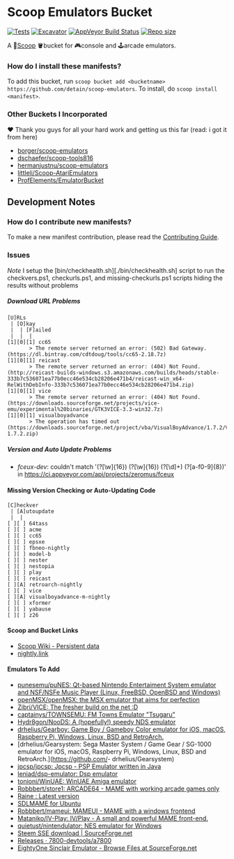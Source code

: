 # Scoop Emulators Bucket

[![Tests](https://github.com/detain/scoop-emulators/actions/workflows/ci.yml/badge.svg)](https://github.com/detain/scoop-emulators/actions/workflows/ci.yml) [![Excavator](https://github.com/detain/scoop-emulators/actions/workflows/excavator.yml/badge.svg)](https://github.com/detain/scoop-emulators/actions/workflows/excavator.yml) [![AppVeyor Build Status](https://img.shields.io/appveyor/ci/detain/scoop-emulators/master.svg?style=flat-square&label=AppVeyor&logo=appveyor)](https://ci.appveyor.com/project/detain/scoop-emulators/branch/master) [![Repo size](https://img.shields.io/github/repo-size/detain/scoop-emulators.svg?style=flat-square)](https://github.com/detain/scoop-emulators)

A 🥄[Scoop](https://scoop.sh) 🪣bucket for 🎮console and 🕹arcade emulators.

### How do I install these manifests?

To add this bucket, run `scoop bucket add <bucketname> https://github.com/detain/scoop-emulators`. To install, do `scoop install <manifest>`.

### Other Buckets I Incorporated

❤ Thank you guys for all your hard work and getting us this far (read: i got it from here)

- [borger/scoop-emulators](https://github.com/borger/scoop-emulators)
- [dschaefer/scoop-tools816](https://github.com/dschaefer/scoop-tools816)
- [hermanjustnu/scoop-emulators](https://github.com/hermanjustnu/scoop-emulators)
- [littleli/Scoop-AtariEmulators](https://github.com/littleli/Scoop-AtariEmulators)
- [ProfElements/EmulatorBucket](https://github.com/ProfElements/EmulatorBucket)

## Development Notes

### How do I contribute new manifests?

To make a new manifest contribution, please read the [Contributing Guide](./CONTRIBUTING.md).

### Issues

_Note_ I setup the [bin/checkhealth.sh][./bin/checkhealth.sh] script to run the checkvers.ps1, checkurls.ps1, and missing-checkurls.ps1 scripts hiding the results without problems

##### Download URL Problems

```
[U]RLs
 | [O]kay
 |  | [F]ailed
 |  |  |
[1][0][1] cc65
       > The remote server returned an error: (502) Bad Gateway. (https://dl.bintray.com/cdtdoug/tools/cc65-2.18.7z)
[1][0][1] reicast
       > The remote server returned an error: (404) Not Found. (http://reicast-builds-windows.s3.amazonaws.com/builds/heads/stable-333b7c536071ea77b0ecc46e534cb28206e471b4/reicast-win_x64-RelWithDebInfo-333b7c536071ea77b0ecc46e534cb28206e471b4.zip)
[1][0][1] vice
       > The remote server returned an error: (404) Not Found. (https://downloads.sourceforge.net/projects/vice-emu/experimental%20binaries/GTK3VICE-3.3-win32.7z)
[1][0][1] visualboyadvance
       > The operation has timed out (https://downloads.sourceforge.net/project/vba/VisualBoyAdvance/1.7.2/VisualBoyAdvance-1.7.2.zip)
```

##### Version and Auto Update Problems

- _fceux-dev_: couldn't match '(?<job32>[\w]{16}) (?<job64>[\w]{16}) (?<build>[\d]+) (?<commit>[a-f0-9]{8})' in <https://ci.appveyor.com/api/projects/zeromus/fceux>

#### Missing Version Checking or Auto-Updating Code

```
[C]heckver
 | [A]utoupdate
 |  |
[ ][ ] 64tass
[ ][ ] acme
[ ][ ] cc65
[ ][ ] epsxe
[ ][ ] fbneo-nightly
[ ][ ] model-b
[ ][ ] nester
[ ][ ] nestopia
[ ][ ] play
[ ][ ] reicast
[ ][A] retroarch-nightly
[ ][ ] vice
[ ][A] visualboyadvance-m-nightly
[ ][ ] xformer
[ ][ ] yabause
[ ][ ] z26
```

#### Scoop and Bucket Links

- [Scoop Wiki - Persistent data](https://github.com/ScoopInstaller/Scoop/wiki/Persistent-data)
- [nightly.link](https://nightly.link/)

#### Emulators To Add

- [punesemu/puNES: Qt-based Nintendo Entertaiment System emulator and NSF/NSFe Music Player (Linux, FreeBSD, OpenBSD and Windows)](https://github.com/punesemu/puNES)
- [openMSX/openMSX: the MSX emulator that aims for perfection](https://github.com/openMSX/openMSX)
- [Zibri/VICE: The fresher build on the net :D](https://github.com/Zibri/VICE/)
- [captainys/TOWNSEMU: FM Towns Emulator "Tsugaru"](https://github.com/captainys/TOWNSEMU)
- [Hydr8gon/NooDS: A (hopefully!) speedy NDS emulator](https://github.com/Hydr8gon/NooDS)
- [drhelius/Gearboy: Game Boy / Gameboy Color emulator for iOS, macOS, Raspberry Pi, Windows, Linux, BSD and RetroArch.](https://github.com/drhelius/Gearboy)
- [drhelius/Gearsystem: Sega Master System / Game Gear / SG-1000 emulator for iOS, macOS, Raspberry Pi, Windows, Linux, BSD and RetroArch.](<https://github.com/>- drhelius/Gearsystem)
- [jpcsp/jpcsp: Jpcsp - PSP Emulator written in Java](https://github.com/jpcsp/jpcsp)
- [leniad/dsp-emulator: Dsp emulator](https://github.com/leniad/dsp-emulator)
- [tonioni/WinUAE: WinUAE Amiga emulator](https://github.com/tonioni/WinUAE)
- [Robbbert/store1: ARCADE64 - MAME with working arcade games only](https://github.com/Robbbert/store1)
- [Raine : Latest version](http://raine.1emulation.com/download/latest.html)
- [SDLMAME for Ubuntu](https://sdlmame.wallyweek.org/download/)
- [Robbbert/mameui: MAMEUI - MAME with a windows frontend](https://github.com/Robbbert/mameui)
- [Mataniko/IV-Play: IV/Play - A small and powerful MAME front-end.](https://github.com/Mataniko/IV-Play)
- [quietust/nintendulator: NES emulator for Windows](https://github.com/quietust/nintendulator)
- [Steem SSE download | SourceForge.net](https://sourceforge.net/projects/steemsse/)
- [Releases · 7800-devtools/a7800](https://github.com/7800-devtools/a7800/releases)
- [EightyOne Sinclair Emulator - Browse Files at SourceForge.net](https://sourceforge.net/projects/eightyone-sinclair-emulator/files/)
